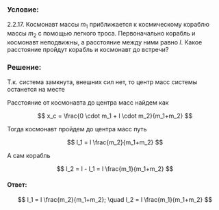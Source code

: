 ###  Условие:

$2.2.17.$ Космонавт массы $m_1$ приближается к космическому кораблю массы $m_2$ с помощью легкого троса. Первоначально корабль и космонавт неподвижны, а расстояние между ними равно $l$. Какое расстояние пройдут корабль и космонавт до встречи?

###  Решение:

Т.к. система замкнута, внешних сил нет, то центр масс системы останется на месте

Расстояние от космонавта до центра масс найдем как

$$
x_с = \frac{0 \cdot m_1 + l \cdot m_2}{m_1+m_2}
$$

Тогда космонавт пройдем до центра масс путь

$$
l_1 = l \frac{m_2}{m_1+m_2}
$$

А сам корабль

$$
l_2 = l - l_1 = l \frac{m_1}{m_1+m_2}
$$

####  Ответ:

$$
l_1 = l \frac{m_2}{m_1+m_2}; \quad l_2 = l \frac{m_1}{m_1+m_2}
$$
